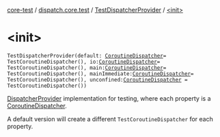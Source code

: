 [core-test](../../index.md) / [dispatch.core.test](../index.md) / [TestDispatcherProvider](index.md) / [&lt;init&gt;](./-init-.md)

# &lt;init&gt;

`TestDispatcherProvider(default: `[`CoroutineDispatcher`](https://kotlin.github.io/kotlinx.coroutines/kotlinx-coroutines-core/kotlinx.coroutines/-coroutine-dispatcher/index.html)` = TestCoroutineDispatcher(), io: `[`CoroutineDispatcher`](https://kotlin.github.io/kotlinx.coroutines/kotlinx-coroutines-core/kotlinx.coroutines/-coroutine-dispatcher/index.html)` = TestCoroutineDispatcher(), main: `[`CoroutineDispatcher`](https://kotlin.github.io/kotlinx.coroutines/kotlinx-coroutines-core/kotlinx.coroutines/-coroutine-dispatcher/index.html)` = TestCoroutineDispatcher(), mainImmediate: `[`CoroutineDispatcher`](https://kotlin.github.io/kotlinx.coroutines/kotlinx-coroutines-core/kotlinx.coroutines/-coroutine-dispatcher/index.html)` = TestCoroutineDispatcher(), unconfined: `[`CoroutineDispatcher`](https://kotlin.github.io/kotlinx.coroutines/kotlinx-coroutines-core/kotlinx.coroutines/-coroutine-dispatcher/index.html)` = TestCoroutineDispatcher())`

[DispatcherProvider](https://rbusarow.github.io/Dispatch/core/dispatch.core/-dispatcher-provider/index.md) implementation for testing, where each property is a [CoroutineDispatcher](https://kotlin.github.io/kotlinx.coroutines/kotlinx-coroutines-core/kotlinx.coroutines/-coroutine-dispatcher/index.html).

A default version will create a different `TestCoroutineDispatcher` for each property.


